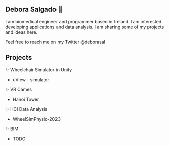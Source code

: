 ## Debora Salgado 👋

I am biomedical engineer and programmer based in Ireland. I am interested developing applications and data analysis. I am sharing some of my projects and ideas here. 

Feel free to reach me on my Twitter @deborasal

##  Projects

✨ Wheelchair Simulator in Unity

* uView - simulator

✨ VR Cames

* Hanoi Tower

✨ HCI Data Analysis

* WheelSimPhysio-2023

✨ BIM

* TODO

 


  


<!---
deborasal/deborasal is a ✨ special ✨ repository because its `README.md` (this file) appears on your GitHub profile.
You can click the Preview link to take a look at your changes.
--->
